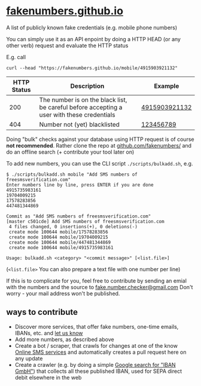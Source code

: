 # [fakenumbers.github.io](https://fakenumbers.github.io/)
A list of publicly known fake credentials (e.g. mobile phone numbers)

You can simply use it as an API enpoint by doing a HTTP HEAD (or any other verb) request and evaluate the HTTP status

E.g. call

`curl --head "https://fakenumbers.github.io/mobile/4915903921132"`

| HTTP Status | Description | Example |
| --- | --- | --- |
| 200 | The number is on the black list, be careful before accepting a user with these credentials | [4915903921132](https://fakenumbers.github.io/mobile/4915903921132) |
| 404 | Number not (yet) blacklisted | [123456789](https://fakenumbers.github.io/mobile/123456789) |

Doing "bulk" checks against your database using HTTP request is of course **not recommended**. Rather clone the repo at [github.com/fakenumbers/](https://github.com/fakenumbers/fakenumbers.github.io/) and do an offline search (+ contribute your tool later on)

To add new numbers, you can use the CLI script `./scripts/bulkadd.sh`, e.g.

```
$ ./scripts/bulkadd.sh mobile "Add SMS numbers of freesmsverification.com"
Enter numbers line by line, press ENTER if you are done
4915735983161
19704009215
17578283856
447481344869

Commit as "Add SMS numbers of freesmsverification.com"
[master c501cde] Add SMS numbers of freesmsverification.com
 4 files changed, 0 insertions(+), 0 deletions(-)
 create mode 100644 mobile/17578283856
 create mode 100644 mobile/19704009215
 create mode 100644 mobile/447481344869
 create mode 100644 mobile/4915735983161
```

`Usage: bulkadd.sh <category> "<commit message>" [<list.file>]`

(`<list.file>` You can also prepare a text file with one number per line)
  
If this is to complicate for you, feel free to contribute by sending an emial with the numbers and the source to [fake.number.checker@gmail.com](mailto:fake.number.checker@gmail.com) Don't worry - your mail address won't be published.

## ways to contribute
* Discover more services, that offer fake numbers, one-time emails, IBANs, etc. and [let us know](mailto:fake.number.checker@gmail.com)
* Add more numbers, as described above
* Create a bot / scraper, that crawls for changes at one of the know [Online SMS services](https://github.com/fakenumbers/fakenumbers.github.io/tree/master/sms-services) and automatically creates a pull request here on any update
* Create a crawler (e.g. by doing a simple [Google search for "IBAN GmbH"](https://www.google.com/search?q=iban%20gmbh)) that collects all these published IBAN, used for SEPA direct debit elsewhere in the web
